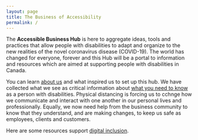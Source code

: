 ```yaml
---
layout: page
title: The Business of Accessibility
permalink: /
---
```


The **Accessible Business Hub** is here to aggregate ideas, tools and practices that allow people with disabilities to adapt and organize to the new realities of the novel coronavirus disease (COVID-19). The world has changed for everyone, forever and this Hub will be a portal to information and resources which are aimed at supporting people with disabilities in Canada.

You can learn [about us](/about/) and what inspired us to set up this hub. We have collected what we see as critical information about [what you need to know](/need/) as a person with disabilities. Physical distancing is forcing us to cchnge how we communicate and interact with one another in our personal lives and professionally. Equally, we now need help from the business community to know that they understand, and are making changes, to keep us safe as employees, clients and customers.

Here are some resources support [digital inclusion](/digital/). 
